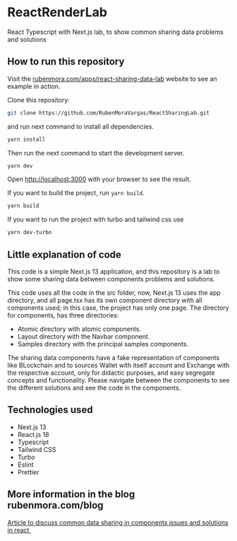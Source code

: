 # ReactRenderLab
React Typescript with Next.js lab, to show common sharing data problems and solutions

## How to run this repository

Visit the [rubenmora.com/apps/react-sharing-data-lab](https://rubenmora.com/apps/react-sharing-data-lab) website to see an example in action.

Clone this repository:

```bash 
git clone https://github.com/RubenMoraVargas/ReactSharingLab.git
```

and run next command to install all dependencies.

```bash
yarn install 
```

Then run the next command to start the development server.

```bash
yarn dev 
```

Open [http://localhost:3000](http://localhost:3000) with your browser to see the result.

If you want to build the project, run `yarn build`.
```bash
yarn build 
```

If you want to run the project with turbo and tailwind css use
```bash
yarn dev-turbo 
```

## Little explanation of code
This code is a simple Next.js 13 application, and this repository is a lab to show some sharing data between components problems and solutions. 

This code uses all the code in the src folder, now, Next.js 13 uses the app directory, and all page.tsx has its own component directory with all components used; in this case, the project has only one page. 
The directory for components, has three directories: 
- Atomic directory with atomic components.
- Layout directory with the Navbar component.
- Samples directory with the principal samples components.
 
The sharing data components have a fake representation of components like BLockchain and to sources Wallet with itself account and Exchange with the respective account, only for didactic purposes, and easy segregate concepts and functionality. Please navigate between the components to see the different solutions and see the code in the components.

## Technologies used
- Next.js 13
- React.js 18
- Typescript
- Tailwind CSS
- Turbo
- Eslint
- Prettier 

## More information in the blog rubenmora.com/blog
[Article to discuss common data sharing in components issues and solutions in react ](https://rubenmora.com/blog/react-sharing-data-lab)
